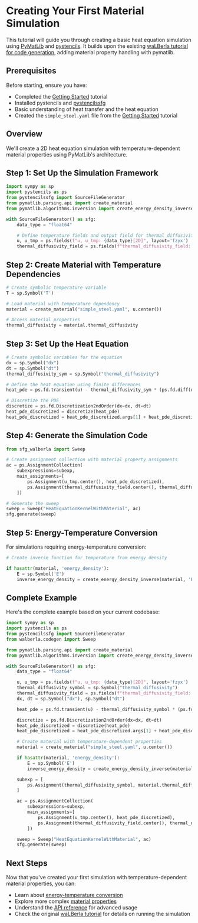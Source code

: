 # Creating Your First Material Simulation

This tutorial will guide you through creating a basic heat equation simulation using [PyMatLib](https://i10git.cs.fau.de/rahil.doshi/pymatlib) and [pystencils](https://pycodegen.pages.i10git.cs.fau.de/pystencils/).
It builds upon the existing [waLBerla tutorial for code generation](https://walberla.net/doxygen/tutorial_codegen01.html), adding material property handling with pymatlib.

## Prerequisites

Before starting, ensure you have:
- Completed the [Getting Started](getting_started.md) tutorial
- Installed pystencils and [pystencilssfg](https://pycodegen.pages.i10git.cs.fau.de/pystencils-sfg/)
- Basic understanding of heat transfer and the heat equation
- Created the `simple_steel.yaml` file from the [Getting Started](getting_started.md) tutorial

## Overview

We'll create a 2D heat equation simulation with temperature-dependent material properties using PyMatLib's architecture.

## Step 1: Set Up the Simulation Framework
```python
import sympy as sp
import pystencils as ps
from pystencilssfg import SourceFileGenerator
from pymatlib.parsing.api import create_material
from pymatlib.algorithms.inversion import create_energy_density_inverse

with SourceFileGenerator() as sfg:
    data_type = "float64"

    # Define temperature fields and output field for thermal diffusivity
    u, u_tmp = ps.fields(f"u, u_tmp: {data_type}[2D]", layout='fzyx')
    thermal_diffusivity_field = ps.fields(f"thermal_diffusivity_field: {data_type}[2D]", layout='fzyx')
```

## Step 2: Create Material with Temperature Dependencies
```python
# Create symbolic temperature variable
T = sp.Symbol('T')

# Load material with temperature dependency
material = create_material("simple_steel.yaml", u.center())

# Access material properties
thermal_diffusivity = material.thermal_diffusivity
```

## Step 3: Set Up the Heat Equation
```python
# Create symbolic variables for the equation
dx = sp.Symbol("dx")
dt = sp.Symbol("dt")
thermal_diffusivity_sym = sp.Symbol("thermal_diffusivity")

# Define the heat equation using finite differences
heat_pde = ps.fd.transient(u) - thermal_diffusivity_sym * (ps.fd.diff(u, 0, 0) + ps.fd.diff(u, 1, 1))

# Discretize the PDE
discretize = ps.fd.Discretization2ndOrder(dx=dx, dt=dt)
heat_pde_discretized = discretize(heat_pde)
heat_pde_discretized = heat_pde_discretized.args[1] + heat_pde_discretized.args[0].simplify()
```

## Step 4: Generate the Simulation Code
```python
from sfg_walberla import Sweep

# Create assignment collection with material property assignments
ac = ps.AssignmentCollection(
    subexpressions=subexp,
    main_assignments=[
        ps.Assignment(u_tmp.center(), heat_pde_discretized),
        ps.Assignment(thermal_diffusivity_field.center(), thermal_diffusivity_symbol)
    ])

# Generate the sweep
sweep = Sweep("HeatEquationKernelWithMaterial", ac)
sfg.generate(sweep)
```

## Step 5: Energy-Temperature Conversion
For simulations requiring energy-temperature conversion:
```python
# Create inverse function for temperature from energy density

if hasattr(material, 'energy_density'):
    E = sp.Symbol('E')
    inverse_energy_density = create_energy_density_inverse(material, 'E')
```

## Complete Example

Here's the complete example based on your current codebase:
```python
import sympy as sp
import pystencils as ps
from pystencilssfg import SourceFileGenerator
from walberla.codegen import Sweep

from pymatlib.parsing.api import create_material
from pymatlib.algorithms.inversion import create_energy_density_inverse

with SourceFileGenerator() as sfg:
    data_type = "float64"

    u, u_tmp = ps.fields(f"u, u_tmp: {data_type}[2D]", layout='fzyx')
    thermal_diffusivity_symbol = sp.Symbol("thermal_diffusivity")
    thermal_diffusivity_field = ps.fields(f"thermal_diffusivity_field: {data_type}[2D]", layout='fzyx')
    dx, dt = sp.Symbol("dx"), sp.Symbol("dt")

    heat_pde = ps.fd.transient(u) - thermal_diffusivity_symbol * (ps.fd.diff(u, 0, 0) + ps.fd.diff(u, 1, 1))

    discretize = ps.fd.Discretization2ndOrder(dx=dx, dt=dt)
    heat_pde_discretized = discretize(heat_pde)
    heat_pde_discretized = heat_pde_discretized.args[1] + heat_pde_discretized.args[0].simplify()

    # Create material with temperature-dependent properties
    material = create_material("simple_steel.yaml", u.center())

    if hasattr(material, 'energy_density'):
        E = sp.Symbol('E')
        inverse_energy_density = create_energy_density_inverse(material, 'E')

    subexp = [
        ps.Assignment(thermal_diffusivity_symbol, material.thermal_diffusivity),
    ]

    ac = ps.AssignmentCollection(
        subexpressions=subexp,
        main_assignments=[
            ps.Assignment(u_tmp.center(), heat_pde_discretized),
            ps.Assignment(thermal_diffusivity_field.center(), thermal_diffusivity_symbol)
        ])

    sweep = Sweep("HeatEquationKernelWithMaterial", ac)
    sfg.generate(sweep)
```

## Next Steps

Now that you've created your first simulation with temperature-dependent material properties, you can:
- Learn about [energy-temperature conversion](../how-to/energy_temperature_conversion.md)
- Explore more complex [material properties](../explanation/material_properties.md)
- Understand the [API reference](../reference/api/material.md) for advanced usage
- Check the original [waLBerla tutorial](https://walberla.net/doxygen/tutorial_codegen01.html) for details on running the simulation
